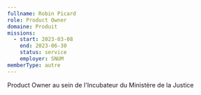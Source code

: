 ```yaml
---
fullname: Robin Picard
role: Product Owner
domaine: Produit
missions:
  - start: 2023-03-08
    end: 2023-06-30
    status: service
    employer: SNUM
memberType: autre
---
```


Product Owner au sein de l'Incubateur du Ministère de la Justice
